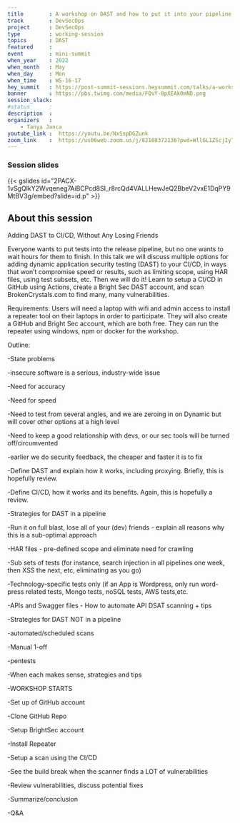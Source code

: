 ```yaml
---
title        : A workshop on DAST and how to put it into your pipeline
track        : DevSecOps
project      : DevSecOps
type         : working-session
topics       : DAST
featured     :
event        : mini-summit
when_year    : 2022
when_month   : May
when_day     : Mon
when_time    : WS-16-17
hey_summit   : https://post-summit-sessions.heysummit.com/talks/a-workshop-on-dast-and-how-to-put-it-into-your-pipeline/
banner       : https://pbs.twimg.com/media/FQvY-8pXEAk0mND.png
session_slack:
#status      : 
description  :
organizers   :
    - Tanya Janca        
youtube_link :  https://youtu.be/NxSspDGZunk
zoom_link    :  https://us06web.zoom.us/j/82108372136?pwd=WllGL1ZScjIyTFh6TWd5SUhyK3VnZz09
---
```


### Session slides

{{< gslides id="2PACX-1vSgQlkY2Wvqeneg7AiBCPcd8SI_r8rcQd4VALLHewJeQ2BbeV2vxE1DqPY9MtBV3g/embed?slide=id.p" >}}


## About this session
Adding DAST to CI/CD, Without Any Losing Friends

Everyone wants to put tests into the release pipeline, but no one wants to wait hours for them to finish. In this talk we will discuss multiple options for adding dynamic application security testing (DAST) to your CI/CD, in ways that won’t compromise speed or results, such as limiting scope, using HAR files, using test subsets, etc. Then we will do it! Learn to setup a CI/CD in GitHub using Actions, create a Bright Sec DAST account, and scan BrokenCrystals.com to find many, many vulnerabilities.  

Requirements: Users will need a laptop with wifi and admin access to install a repeater tool on their laptops in order to participate. They will also create a GitHub and Bright Sec account, which are both free. They can run the repeater using windows, npm or docker for the workshop. 


Outline:

-State problems

-insecure software is a serious, industry-wide issue

-Need for accuracy

-Need for speed

-Need to test from several angles, and we are zeroing in on Dynamic but will cover other options at a high level

-Need to keep a good relationship with devs, or our sec tools will be turned off/circumvented

-earlier we do security feedback, the cheaper and faster it is to fix

-Define DAST and explain how it works, including proxying. Briefly, this is hopefully review.

-Define CI/CD, how it works and its benefits. Again, this is hopefully a review.

-Strategies for DAST in a pipeline

-Run it on full blast, lose all of your (dev) friends - explain all reasons why this is a sub-optimal approach

-HAR files - pre-defined scope and eliminate need for crawling

-Sub sets of tests (for instance, search injection in all pipelines one week, then XSS the next, etc, eliminating as you go)

-Technology-specific tests only (if an App is Wordpress, only run word-press related tests, Mongo tests, noSQL tests, AWS tests,etc. 

-APIs and Swagger files - How to automate API DSAT scanning + tips

-Strategies for DAST NOT in a pipeline

-automated/scheduled scans

-Manual 1-off

-pentests

-When each makes sense, strategies and tips

-WORKSHOP STARTS

-Set up of GitHub account

-Clone GitHub Repo

-Setup BrightSec account

-Install Repeater

-Setup a scan using the CI/CD

-See the build break when the scanner finds a LOT of vulnerabilities

-Review vulnerabilities, discuss potential fixes

-Summarize/conclusion

-Q&A
	
